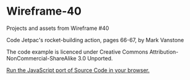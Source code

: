 # Wireframe-40

Projects and assets from Wireframe #40

Code Jetpac's rocket-building action, pages 66-67, by Mark Vanstone

The code example is licenced under Creative Commons Attribution-NonCommercial-ShareAlike 3.0 Unported.

[Run the JavaScript port of Source Code in your browser.](https://thisarray.github.io/Wireframe-40/jetpac.html)
